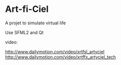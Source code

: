 Art-fi-Ciel
===========

A projet to simulate virtual life

Use SFML2 and Qt

video:

http://www.dailymotion.com/video/xrtfsl_artyciel
http://www.dailymotion.com/video/xrtffx_artyciel_tech